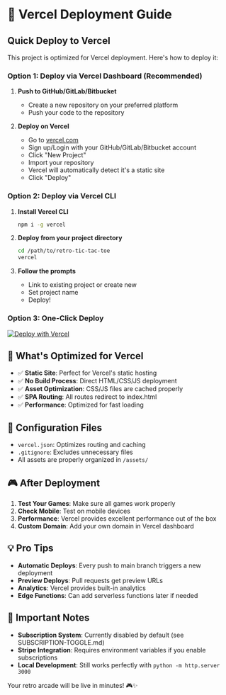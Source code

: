 # 🚀 Vercel Deployment Guide

## Quick Deploy to Vercel

This project is optimized for Vercel deployment. Here's how to deploy it:

### Option 1: Deploy via Vercel Dashboard (Recommended)

1. **Push to GitHub/GitLab/Bitbucket**
   - Create a new repository on your preferred platform
   - Push your code to the repository

2. **Deploy on Vercel**
   - Go to [vercel.com](https://vercel.com)
   - Sign up/Login with your GitHub/GitLab/Bitbucket account
   - Click "New Project"
   - Import your repository
   - Vercel will automatically detect it's a static site
   - Click "Deploy"

### Option 2: Deploy via Vercel CLI

1. **Install Vercel CLI**
   ```bash
   npm i -g vercel
   ```

2. **Deploy from your project directory**
   ```bash
   cd /path/to/retro-tic-tac-toe
   vercel
   ```

3. **Follow the prompts**
   - Link to existing project or create new
   - Set project name
   - Deploy!

### Option 3: One-Click Deploy

[![Deploy with Vercel](https://vercel.com/button)](https://vercel.com/new/clone?repository-url=https://github.com/YOUR_USERNAME/retro-tic-tac-toe)

## 🎯 What's Optimized for Vercel

- ✅ **Static Site**: Perfect for Vercel's static hosting
- ✅ **No Build Process**: Direct HTML/CSS/JS deployment
- ✅ **Asset Optimization**: CSS/JS files are cached properly
- ✅ **SPA Routing**: All routes redirect to index.html
- ✅ **Performance**: Optimized for fast loading

## 🔧 Configuration Files

- `vercel.json`: Optimizes routing and caching
- `.gitignore`: Excludes unnecessary files
- All assets are properly organized in `/assets/`

## 🎮 After Deployment

1. **Test Your Games**: Make sure all games work properly
2. **Check Mobile**: Test on mobile devices
3. **Performance**: Vercel provides excellent performance out of the box
4. **Custom Domain**: Add your own domain in Vercel dashboard

## 💡 Pro Tips

- **Automatic Deploys**: Every push to main branch triggers a new deployment
- **Preview Deploys**: Pull requests get preview URLs
- **Analytics**: Vercel provides built-in analytics
- **Edge Functions**: Can add serverless functions later if needed

## 🚨 Important Notes

- **Subscription System**: Currently disabled by default (see SUBSCRIPTION-TOGGLE.md)
- **Stripe Integration**: Requires environment variables if you enable subscriptions
- **Local Development**: Still works perfectly with `python -m http.server 3000`

Your retro arcade will be live in minutes! 🎮✨ 